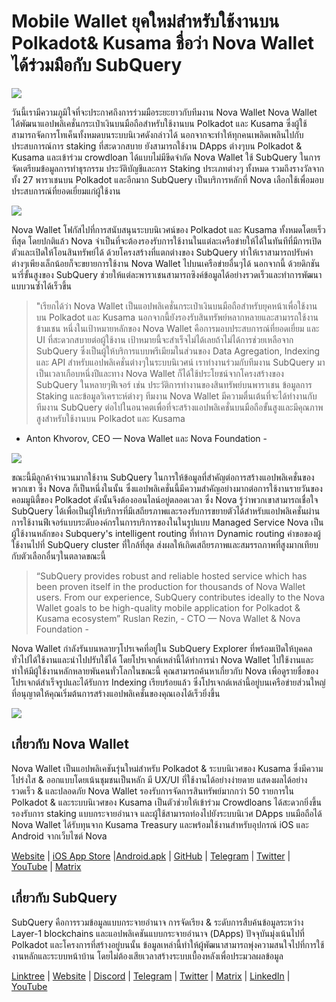 # Mobile Wallet ยุคใหม่สำหรับใช้งานบน Polkadot& Kusama ชื่อว่า Nova Wallet ได้ร่วมมือกับ SubQuery

![](https://miro.medium.com/max/1400/1*0HRq9OTOIIvv3Hfz9hE23A.jpeg)

วันนี้เรามีความภูมิใจที่จะประกาศถึงการร่วมมือระยะยาวกับทีมงาน Nova Wallet Nova Wallet ได้พัฒนาแอปพลิเคชั่นกระเป๋าเงินบนมือถือสำหรับใช้งานบน Polkadot และ Kusama ซึ่งผู้ใช้สามารถจัดการโทเค็นทั้งหมดบนระบบนิเวศดังกล่าวได้ นอกจากจะทำให้ทุกคนเพลิดเพลินไปกับประสบการณ์การ staking ที่สะดวกสบาย ยังสามารถใช้งาน DApps ต่างๆบน Polkadot & Kusama และเข้าร่วม crowdloan ได้แบบไม่มีขีดจำกัด Nova Wallet ใช้ SubQuery ในการจัดเตรียมข้อมูลการทำธุรกรรม ประวัติบัญชีและการ Staking ประเภทต่างๆ ทั้งหมด รวมถึงรางวัลจากทั้ง 27 พาราเชนบน Polkadot และอีกมาก SubQuery เป็นบริการหลักที่ Nova เลือกใช้เพื่อมอบประสบการณ์ที่ยอดเยี่ยมแก่ผู้ใช้งาน

![](https://miro.medium.com/max/1200/1*5JlnAgpO79q3ayc4oAHD6g.gif)

Nova Wallet โฟกัสไปที่การสนับสนุนระบบนิเวศน์ของ Polkadot และ Kusama ทั้งหมดโดยเร็วที่สุด โดยปกติแล้ว Nova จำเป็นที่จะต้องรองรับการใช้งานในแต่ละเครือข่ายให้ได้ในทันทีที่มีการเปิดตัวและเปิดให้โอนสินทรัพย์ได้ ด้วยโครงสร้างที่แตกต่างของ SubQuery ทำให้เราสามารถปรับค่าต่างๆเพียงเล็กน้อยก็จะขยายการใช้งาน Nova Wallet ไปบนเครือข่ายอื่นๆได้  นอกจากนี้ ด้วยดิกชันนารี่ขั้นสูงของ SubQuery ช่วยให้แต่ละพาราเชนสามารถซิงค์ข้อมูลได้อย่างรวดเร็วและทำการพัฒนาแบบวนซ้ำได้เร็วขึ้น
> "เรียกได้ว่า Nova Wallet เป็นแอปพลิเคชั่นกระเป๋าเงินบนมือถือสำหรับยุคหน้าเพื่อใช้งานบน Polkadot และ Kusama นอกจากนี้ยังรองรับสินทรัพย์หลากหลายและสามารถใช้งานข้ามเชน หนึ่งในเป้าหมายหลักของ Nova Wallet คือการมอบประสบการณ์ที่ยอดเยี่ยม และ UI ที่สะดวกสบายต่อผู้ใช้งาน เป้าหมายนี้จะสำเร็จไม่ได้เลยถ้าไม่ได้การช่วยเหลือจาก SubQuery ซึ่งเป็นผู้ให้บริการแบบพรีเมียมในส่วนของ Data Agregation, Indexing และ API สำหรับแอปพลิเคชั่นต่างๆในระบบนิเวศน์ เราทำงานร่วมกับทีมงาน SubQuery มาเป็นเวลาเกือบหนึ่งปีและทาง Nova Wallet ก็ได้ใช้ประโยชน์จากโครงสร้างของ SubQuery ในหลายๆฟีเจอร์ เช่น ประวัติการทำงานของสินทรัพย์บนพาราเชน ข้อมูลการ Staking และข้อมูลวิเคราะห์ต่างๆ ทีมงาน Nova Wallet มีความตื่นเต้นที่จะได้ทำงานกับทีมงาน SubQuery ต่อไปในอนาคตเพื่อที่จะสร้างแอปพลิเคชั่นบนมือถือขั้นสูงและมีคุณภาพสูงสำหรับใช้งานบน Polkadot และ Kusama

- Anton Khvorov, CEO — Nova Wallet และ Nova Foundation -


![](https://miro.medium.com/max/1400/1*cq6Yyz2LTRul_5TUd9CeqA.png)



ขณะนี้มีลูกค้าจำนวนมากใช้งาน SubQuery ในการให้ข้อมูลที่สำคัญต่อการสร้างแอปพลิเคชั่นของพวกเขา ซึ่ง Nova ก็เป็นหนึ่งในนั้น ซึ่งแอปพลิเคชั่นนี้มีความสำคัญอย่างมากต่อการใช้งานรายวันของคอมมูนิตี้ของ Polkadot ดังนั้นจึงต้องออนไลน์อยู่ตลอดเวลา ซึ่ง Nova รู้ว่าพวกเขาสามารถเชื่อใจ SubQuery ได้เพื่อเป็นผู้ให้บริการที่มีเสถียรภาพและรองรับการขยายตัวได้สำหรับแอปพลิเคชั่นผ่านการใช้งานฟีเจอร์แบบระดับองค์กรในการบริการของในในรูปแบบ Managed Service Nova เป็นผู้ใช้งานหลักของ Subquery's intelligent routing ที่ทำการ Dynamic routing คำขอของผู้ใช้งานไปที่ SubQuery cluster ที่ใกล้ที่สุด ส่งผลให้เกิดเสถียรภาพและสมรรถภาพที่สูงมากเทียบกับตัวเลือกอื่นๆในตลาดขณะนี้
> “SubQuery provides robust and reliable hosted service which has been proven itself in the production for thousands of Nova Wallet users. From our experience, SubQuery contributes ideally to the Nova Wallet goals to be high-quality mobile application for Polkadot & Kusama ecosystem” Ruslan Rezin,  - CTO — Nova Wallet & Nova Foundation -

Nova Wallet กำลังรันบนหลายๆโปรเจคที่อยู่ใน SubQuery Explorer ที่พร้อมเปิดให้บุคคลทั่วไปได้ใช้งานและนำไปปรับใช้ได้ โดยโปรเจกต์เหล่านี้ได้ทำการนำ Nova Wallet ไปใช้งานและทำให้มีผู้ใช้งานหลักหลายพันคนทั่วโลกในขณะนี้ คุณสามารถค้นหาเกี่ยวกับ Nova เพื่อดูรายชื่อของโปรเจกต์สำเร็จรูปและได้รับการ Indexing เรียบร้อยแล้ว ซึ่งโปรเจกต์เหล่านี้อยู่บนเครือข่ายส่วนใหญ่ที่อนุญาตให้คุณเริ่มต้นการสร้างแอปพลิเคชั่นของคุณเองได้เร็วยิ่งขึ้น

![](https://miro.medium.com/max/1400/1*8eX2c8rcICZtsJPqcoYJUw.png)

## เกี่ยวกับ Nova Wallet

Nova Wallet เป็นแอปพลิเคชันรุ่นใหม่สำหรับ Polkadot & ระบบนิเวศของ Kusama ซึ่งมีความโปร่งใส & ออกแบบโดยเน้นชุมชนเป็นหลัก มี UX/UI ที่ใช้งานได้อย่างง่ายดาย แสดงผลได้อย่างรวดเร็ว & และปลอดภัย Nova Wallet รองรับการจัดการสินทรัพย์มากกว่า 50 รายการใน Polkadot & และระบบนิเวศของ Kusama เป็นตัวช่วยให้เข้าร่วม Crowdloans ได้สะดวกยิ่งขึ้น รองรับการ staking แบบกระจายอำนาจ และผู้ใช้สามารถท่องไปยังระบบนิเวศ DApps บนมือถือได้ Nova Wallet ได้รับทุนจาก Kusama Treasury และพร้อมใช้งานสำหรับอุปกรณ์ iOS และ Android จากเว็บไซต์ Nova

[Website](https://novawallet.io/) | [iOS App Store](https://novawallet.io/) |[Android.apk](https://github.com/nova-wallet/nova-wallet-android-releases/releases) |  [GitHub](https://github.com/nova-wallet/)  |  [Telegram](https://t.me/novawallet)  |  [Twitter](https://twitter.com/NovaWalletApp) |  [YouTube](https://www.youtube.com/channel/UChoQr3YPETJKKVvhQ0AfV6A) | [Matrix](https://matrix.to/#/#nova-wallet:matrix.org)

## เกี่ยวกับ SubQuery

SubQuery คือการรวมข้อมูลแบบกระจายอำนาจ การจัดเรียง & ระดับการสืบค้นข้อมูลระหว่าง Layer-1 blockchains และแอปพลิเคชันแบบกระจายอำนาจ (DApps) ปัจจุบันมุ่งเน้นไปที่ Polkadot และโครงการที่สร้างอยู่บนนั้น ข้อมูลเหล่านี้ทำให้ผู้พัฒนาสามารถพุ่งความสนใจไปที่การใช้งานหลักและระบบหน้าบ้าน โดยไม่ต้องเสียเวลาสร้างระบบเบื้องหลังเพื่อประมวลผลข้อมูล

[Linktree](https://linktr.ee/subquerynetwork) | [Website](https://subquery.network/) | [Discord](https://discord.com/invite/78zg8aBSMG) | [Telegram](https://t.me/subquerynetwork) | [Twitter](https://twitter.com/subquerynetwork) | [Matrix](https://matrix.to/#/#subquery:matrix.org) | [LinkedIn](https://www.linkedin.com/company/subquery) | [YouTube](https://www.youtube.com/channel/UCi1a6NUUjegcLHDFLr7CqLw)
